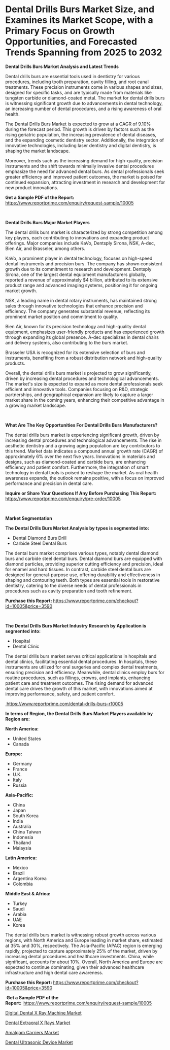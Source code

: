 <p><h1>Dental Drills Burs Market Size, and Examines its Market Scope, with a Primary Focus on Growth Opportunities, and Forecasted Trends Spanning from 2025 to 2032</h1></p><p><strong>Dental Drills Burs Market Analysis and Latest Trends</strong></p>
<p><p>Dental drills burs are essential tools used in dentistry for various procedures, including tooth preparation, cavity filling, and root canal treatments. These precision instruments come in various shapes and sizes, designed for specific tasks, and are typically made from materials like tungsten carbide or diamond-coated metal. The market for dental drills burs is witnessing significant growth due to advancements in dental technology, an increasing number of dental procedures, and a rising awareness of oral health.</p><p>The Dental Drills Burs Market is expected to grow at a CAGR of 9.10% during the forecast period. This growth is driven by factors such as the rising geriatric population, the increasing prevalence of dental diseases, and the expanding cosmetic dentistry sector. Additionally, the integration of innovative technologies, including laser dentistry and digital dentistry, is shaping the market landscape. </p><p>Moreover, trends such as the increasing demand for high-quality, precision instruments and the shift towards minimally invasive dental procedures emphasize the need for advanced dental burs. As dental professionals seek greater efficiency and improved patient outcomes, the market is poised for continued expansion, attracting investment in research and development for new product innovations.</p></p>
<p><strong>Get a Sample PDF of the Report:&nbsp;</strong> <a href="https://www.reportprime.com/enquiry/request-sample/10005?utm_campaign=1891&utm_medium=2&utm_source=Github&utm_content=ia&utm_term=20032025&utm_id=dental-drills-burs">https://www.reportprime.com/enquiry/request-sample/10005</a></p>
<p>&nbsp;</p>
<p><strong>Dental Drills Burs Major Market Players</strong></p>
<p><p>The dental drills burs market is characterized by strong competition among key players, each contributing to innovations and expanding product offerings. Major companies include KaVo, Dentsply Sirona, NSK, A-dec, Bien Air, and Brasseler, among others. </p><p>KaVo, a prominent player in dental technology, focuses on high-speed dental instruments and precision burs. The company has shown consistent growth due to its commitment to research and development. Dentsply Sirona, one of the largest dental equipment manufacturers globally, reported a revenue of approximately $4 billion, attributed to its extensive product range and advanced imaging systems, positioning it for ongoing market growth.</p><p>NSK, a leading name in dental rotary instruments, has maintained strong sales through innovative technologies that enhance precision and efficiency. The company generates substantial revenue, reflecting its prominent market position and commitment to quality. </p><p>Bien Air, known for its precision technology and high-quality dental equipment, emphasizes user-friendly products and has experienced growth through expanding its global presence. A-dec specializes in dental chairs and delivery systems, also contributing to the burs market. </p><p>Brasseler USA is recognized for its extensive selection of burs and instruments, benefiting from a robust distribution network and high-quality products. </p><p>Overall, the dental drills burs market is projected to grow significantly, driven by increasing dental procedures and technological advancements. The market's size is expected to expand as more dental professionals seek efficient and innovative tools. Companies focusing on R&D, strategic partnerships, and geographical expansion are likely to capture a larger market share in the coming years, enhancing their competitive advantage in a growing market landscape.</p></p>
<p>&nbsp;</p>
<p><strong>What Are The Key Opportunities For Dental Drills Burs Manufacturers?</strong></p>
<p><p>The dental drills burs market is experiencing significant growth, driven by increasing dental procedures and technological advancements. The rise in aesthetic dentistry and a growing aging population are key contributors to this trend. Market data indicates a compound annual growth rate (CAGR) of approximately 6% over the next five years. Innovations in materials and designs, such as diamond-coated and carbide burs, are enhancing efficiency and patient comfort. Furthermore, the integration of smart technology in dental tools is poised to reshape the market. As oral health awareness expands, the outlook remains positive, with a focus on improved performance and precision in dental care.</p></p>
<p><strong>Inquire or Share Your Questions If Any Before Purchasing This Report:</strong> <a href="https://www.reportprime.com/enquiry/pre-order/10005?utm_campaign=1891&utm_medium=2&utm_source=Github&utm_content=ia&utm_term=20032025&utm_id=dental-drills-burs">https://www.reportprime.com/enquiry/pre-order/10005</a></p>
<p>&nbsp;</p>
<p><strong>Market Segmentation</strong></p>
<p><strong>The Dental Drills Burs Market Analysis by types is segmented into:</strong></p>
<p><ul><li>Dental Diamond Burs Drill</li><li>Carbide Steel Dental Burs</li></ul></p>
<p><p>The dental burs market comprises various types, notably dental diamond burs and carbide steel dental burs. Dental diamond burs are equipped with diamond particles, providing superior cutting efficiency and precision, ideal for enamel and hard tissues. In contrast, carbide steel dental burs are designed for general-purpose use, offering durability and effectiveness in shaping and contouring teeth. Both types are essential tools in restorative dentistry, catering to the diverse needs of dental professionals in procedures such as cavity preparation and tooth refinement.</p></p>
<p><strong>Purchase this Report:&nbsp;</strong><a href="https://www.reportprime.com/checkout?id=10005&price=3590&utm_campaign=1891&utm_medium=2&utm_source=Github&utm_content=ia&utm_term=20032025&utm_id=dental-drills-burs">https://www.reportprime.com/checkout?id=10005&price=3590</a></p>
<p>&nbsp;</p>
<p><strong>The Dental Drills Burs Market Industry Research by Application is segmented into:</strong></p>
<p><ul><li>Hospital</li><li>Dental Clinic</li></ul></p>
<p><p>The dental drills burs market serves critical applications in hospitals and dental clinics, facilitating essential dental procedures. In hospitals, these instruments are utilized for oral surgeries and complex dental treatments, ensuring precision and efficiency. Meanwhile, dental clinics employ burs for routine procedures, such as fillings, crowns, and implants, enhancing patient care and treatment outcomes. The rising demand for advanced dental care drives the growth of this market, with innovations aimed at improving performance, safety, and patient comfort.</p></p>
<p><a href="https://www.reportprime.com/dental-drills-burs-r10005?utm_campaign=1891&utm_medium=2&utm_source=Github&utm_content=ia&utm_term=20032025&utm_id=dental-drills-burs">&nbsp;https://www.reportprime.com/dental-drills-burs-r10005</a></p>
<p><strong>In terms of Region, the Dental Drills Burs Market Players available by Region are:</strong></p>
<p>
    <p> <strong> North America: </strong>
        <ul>
            <li>United States</li>
            <li>Canada</li>
        </ul>
        </p> 
    <p> <strong> Europe: </strong>
        <ul>
            <li>Germany</li>
            <li>France</li>
            <li>U.K.</li>
            <li>Italy</li>
            <li>Russia</li>
        </ul>
        </p> 
    <p> <strong> Asia-Pacific: </strong>
        <ul>
            <li>China</li>
            <li>Japan</li>
            <li>South Korea</li>
            <li>India</li>
            <li>Australia</li>
            <li>China Taiwan</li>
            <li>Indonesia</li>
            <li>Thailand</li>
            <li>Malaysia</li>
        </ul>
        </p> 
    <p> <strong> Latin America: </strong>
        <ul>
            <li>Mexico</li>
            <li>Brazil</li>
            <li>Argentina Korea</li>
            <li>Colombia</li>
        </ul>
        </p> 
    <p> <strong> Middle East & Africa: </strong>
        <ul>
            <li>Turkey</li>
            <li>Saudi</li>
            <li>Arabia</li>
            <li>UAE</li>
            <li>Korea</li>
        </ul>
    </p>
    </p>
<p><p>The dental drills burs market is witnessing robust growth across various regions, with North America and Europe leading in market share, estimated at 35% and 30%, respectively. The Asia-Pacific (APAC) region is emerging rapidly, projected to capture approximately 25% of the market, driven by increasing dental procedures and healthcare investments. China, while significant, accounts for about 10%. Overall, North America and Europe are expected to continue dominating, given their advanced healthcare infrastructure and high dental care awareness.</p></p>
<p><strong>Purchase this Report: </strong><a href="https://www.reportprime.com/checkout?id=10005&price=3590&utm_campaign=1891&utm_medium=2&utm_source=Github&utm_content=ia&utm_term=20032025&utm_id=dental-drills-burs">https://www.reportprime.com/checkout?id=10005&price=3590</a></p>
<p>&nbsp;<strong>Get a Sample PDF of the Report:&nbsp;&nbsp;</strong><a href="https://www.reportprime.com/enquiry/request-sample/10005?utm_campaign=1891&utm_medium=2&utm_source=Github&utm_content=ia&utm_term=20032025&utm_id=dental-drills-burs">https://www.reportprime.com/enquiry/request-sample/10005</a></p>
<p><strong></strong></p>
<p><p><a href="https://github.com/knazsdadeyvw/Market-Research-Report-List-1/blob/main/digital-dental-x-ray-machine-market.md?utm_campaign=1891&utm_medium=2&utm_source=Github&utm_content=ia&utm_term=20032025&utm_id=dental-drills-burs">Digital Dental X Ray Machine Market</a></p><p><a href="https://github.com/RickHolmes3/Market-Research-Report-List-7/blob/main/dental-extraoral-x-rays-market.md?utm_campaign=1891&utm_medium=2&utm_source=Github&utm_content=ia&utm_term=20032025&utm_id=dental-drills-burs">Dental Extraoral X Rays Market</a></p><p><a href="https://github.com/aarenlazosw3/Market-Research-Report-List-1/blob/main/amalgam-carriers-market.md?utm_campaign=1891&utm_medium=2&utm_source=Github&utm_content=ia&utm_term=20032025&utm_id=dental-drills-burs">Amalgam Carriers Market</a></p><p><a href="https://github.com/Krish2023na/Market-Research-Report-List-7/blob/main/dental-ultrasonic-device-market.md?utm_campaign=1891&utm_medium=2&utm_source=Github&utm_content=ia&utm_term=20032025&utm_id=dental-drills-burs">Dental Ultrasonic Device Market</a></p></p>